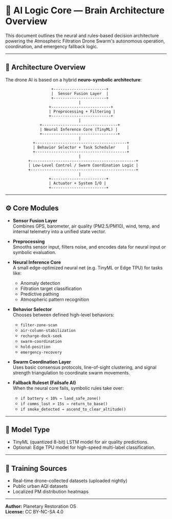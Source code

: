 # 🧠 AI Logic Core — Brain Architecture Overview

This document outlines the neural and rules-based decision architecture powering the Atmospheric Filtration Drone Swarm's autonomous operation, coordination, and emergency fallback logic.

---

## 🧩 Architecture Overview

The drone AI is based on a hybrid **neuro-symbolic architecture**:

```
                    +-----------------------+
                    |  Sensor Fusion Layer  |
                    +-----------------------+
                                |
                   +--------------------------+
                   | Preprocessing + Filtering |
                   +--------------------------+
                                |
               +---------------------------------+
               | Neural Inference Core (TinyML) |
               +---------------------------------+
                                |
            +----------------------------------------+
            | Behavior Selector + Task Scheduler     |
            +----------------------------------------+
                                |
          +----------------------------------------------+
          | Low-Level Control / Swarm Coordination Logic |
          +----------------------------------------------+
                                |
                   +------------------------+
                   | Actuator + System I/O |
                   +------------------------+
```

---

## ⚙️ Core Modules

- **Sensor Fusion Layer**  
  Combines GPS, barometer, air quality (PM2.5/PM10), wind, temp, and internal telemetry into a unified state vector.

- **Preprocessing**  
  Smooths sensor input, filters noise, and encodes data for neural input or symbolic evaluation.

- **Neural Inference Core**  
  A small edge-optimized neural net (e.g. TinyML or Edge TPU) for tasks like:
  - Anomaly detection
  - Filtration target classification
  - Predictive pathing
  - Atmospheric pattern recognition

- **Behavior Selector**  
  Chooses between defined high-level behaviors:
  - `filter-zone-scan`
  - `air-column-stabilization`
  - `recharge-dock-seek`
  - `swarm-coordination`
  - `hold-position`
  - `emergency-recovery`

- **Swarm Coordination Layer**  
  Uses basic consensus protocols, line-of-sight clustering, and signal strength triangulation to coordinate swarm movements.

- **Fallback Ruleset (Failsafe AI)**  
  When the neural core fails, symbolic rules take over:
  - `if battery < 10% → land_safe_zone()`
  - `if comms_lost > 15s → return_to_base()`
  - `if smoke_detected → ascend_to_clear_altitude()`

---

## 🧠 Model Type

- TinyML (quantized 8-bit) LSTM model for air quality predictions.
- Optional: Edge TPU model for high-speed multi-label classification.

---

## 🧪 Training Sources

- Real-time drone-collected datasets (uploaded nightly)
- Public urban AQI datasets
- Localized PM distribution heatmaps

---

**Author:** Planetary Restoration OS  
**License:** CC BY-NC-SA 4.0  

